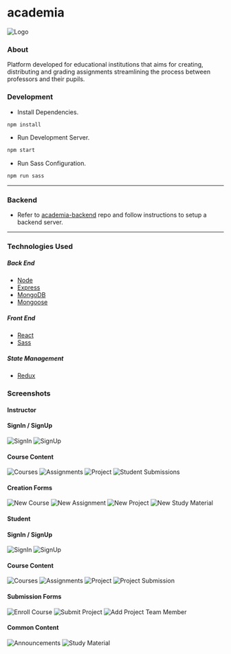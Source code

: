 # academia

![Logo](./public/img/logo.png)

### About

Platform developed for educational institutions that aims for creating, distributing and grading assignments streamlining the process between professors and their pupils.

### Development

-   Install Dependencies.

```sh
npm install
```

-   Run Development Server.

```sh
npm start
```

-   Run Sass Configuration.

```sh
npm run sass
```

---

### Backend

-   Refer to [academia-backend](https://github.com/avi-spc/academia-backend) repo and follow instructions to setup a backend server.

---

### Technologies Used

##### Back End

-   [Node](https://nodejs.org)
-   [Express](http://expressjs.com)
-   [MongoDB](http://mongodb.com)
-   [Mongoose](http://mongoosejs.com)

##### Front End

-   [React](https://reactjs.org)
-   [Sass](https://sass-lang.com/)

##### State Management

-   [Redux](https://redux.js.org)

### Screenshots

#### Instructor

#### SignIn / SignUp

![SignIn](./public/img/screenshots/instructor-signin.png)
![SignUp](./public/img/screenshots/instructor-signup.png)

#### Course Content

![Courses](./public/img/screenshots/instructor-courses.png)
![Assignments](./public/img/screenshots/instructor-assignments.png)
![Project](./public/img/screenshots/instructor-project.png)
![Student Submissions](./public/img/screenshots/instructor-student_submissions.png)

#### Creation Forms

![New Course](./public/img/screenshots/instructor-new_course.png)
![New Assignment](./public/img/screenshots/instructor-new_assignment.png)
![New Project](./public/img/screenshots/instructor-new_project.png)
![New Study Material](./public/img/screenshots/instructor-new_note.png)

#### Student

#### SignIn / SignUp

![SignIn](./public/img/screenshots/student-signin.png)
![SignUp](./public/img/screenshots/student-signup.png)

#### Course Content

![Courses](./public/img/screenshots/student-courses.png)
![Assignments](./public/img/screenshots/student-assignments.png)
![Project](./public/img/screenshots/student-project_submission.png)
![Project Submission](./public/img/screenshots/student-project_submission.png)

#### Submission Forms
![Enroll Course](./public/img/screenshots/student-enroll.png)
![Submit Project](./public/img/screenshots/student-new_project.png)
![Add Project Team Member](./public/img/screenshots/student-add_team_member.png)

#### Common Content

![Announcements](./public/img/screenshots/announcements.png)
![Study Material](./public/img/screenshots/notes.png)
